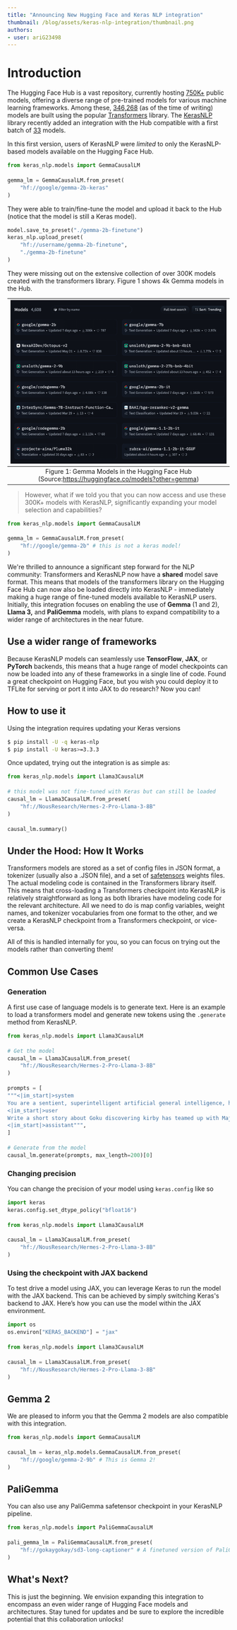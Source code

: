 ```yaml
---
title: "Announcing New Hugging Face and Keras NLP integration" 
thumbnail: /blog/assets/keras-nlp-integration/thumbnail.png
authors:
- user: ariG23498
---
```


# Introduction

The Hugging Face Hub is a vast repository, currently hosting
[750K+](https://huggingface.co/models?sort=trending) public models,
offering a diverse range of pre-trained models for various machine
learning frameworks. Among these,
[346,268](https://huggingface.co/models?library=transformers&sort=trending)
(as of the time of writing) models are built using the popular
[Transformers](https://huggingface.co/docs/transformers/en/index) library.
The [KerasNLP](https://keras.io/keras_nlp/) library recently added an
integration with the Hub compatible with a first batch of
[33](https://huggingface.co/models?library=keras-nlp&sort=trending) models.

In this first version, users of KerasNLP were *limited* to only the
KerasNLP-based models available on the Hugging Face Hub.

```py
from keras_nlp.models import GemmaCausalLM

gemma_lm = GemmaCausalLM.from_preset(
    "hf://google/gemma-2b-keras"
)
```

They were able to train/fine-tune the model and upload it back to
the Hub (notice that the model is still a Keras model).

```py
model.save_to_preset("./gemma-2b-finetune")
keras_nlp.upload_preset(
    "hf://username/gemma-2b-finetune",
    "./gemma-2b-finetune"
)
```

They were missing out on the extensive collection of over 300K
models created with the transformers library. Figure 1 shows 4k
Gemma models in the Hub.

|![models on hf](./assets/keras-nlp-integration/hf-blog.png)|
|:--:|
|Figure 1: Gemma Models in the Hugging Face Hub (Source:https://huggingface.co/models?other=gemma)|

> However, what if we told you that you can now access and use these
300K+ models with KerasNLP, significantly expanding your model
selection and capabilities?

```py
from keras_nlp.models import GemmaCausalLM

gemma_lm = GemmaCausalLM.from_preset(
    "hf://google/gemma-2b" # this is not a keras model!
)
```

We're thrilled to announce a significant step forward for the NLP
community: Transformers and KerasNLP now have a **shared** model save
format. This means that models of the transformers library on the
Hugging Face Hub can now also be loaded directly into KerasNLP - immediately
making a huge range of fine-tuned models available to KerasNLP users.
Initially, this integration focuses on enabling the use of
**Gemma** (1 and 2), **Llama 3,** and **PaliGemma** models, with plans
to expand compatibility to a wider range of architectures in the near future.

## Use a wider range of frameworks

Because KerasNLP models can seamlessly use **TensorFlow**, **JAX**,
or **PyTorch** backends, this means that a huge range of model
checkpoints can now be loaded into any of these frameworks in a single
line of code. Found a great checkpoint on Hugging Face, but you wish
you could deploy it to TFLite for serving or port it into JAX to do
research? Now you can!

## How to use it

Using the integration requires updating your Keras versions

```sh
$ pip install -U -q keras-nlp
$ pip install -U keras>=3.3.3
```

Once updated, trying out the integration is as simple as:

```py
from keras_nlp.models import Llama3CausalLM

# this model was not fine-tuned with Keras but can still be loaded
causal_lm = Llama3CausalLM.from_preset(
    "hf://NousResearch/Hermes-2-Pro-Llama-3-8B"
)

causal_lm.summary()
```

## Under the Hood: How It Works

Transformers models are stored as a set of config files in JSON format,
a tokenizer (usually also a .JSON file), and a set of
[safetensors](https://huggingface.co/docs/safetensors/en/index) weights
files. The actual modeling code is contained in the Transformers
library itself. This means that cross-loading a Transformers checkpoint
into KerasNLP is relatively straightforward as long as both libraries
have modeling code for the relevant architecture. All we need to do is
map config variables, weight names, and tokenizer vocabularies from one
format to the other, and we create a KerasNLP checkpoint from a
Transformers checkpoint, or vice-versa.

All of this is handled internally for you, so you can focus on trying
out the models rather than converting them!

## Common Use Cases

### Generation

A first use case of language models is to generate text. Here is an
example to load a transformers model and generate new tokens using
the `.generate` method from KerasNLP.

```py
from keras_nlp.models import Llama3CausalLM

# Get the model
causal_lm = Llama3CausalLM.from_preset(
    "hf://NousResearch/Hermes-2-Pro-Llama-3-8B"
)

prompts = [
"""<|im_start|>system
You are a sentient, superintelligent artificial general intelligence, here to teach and assist me.<|im_end|>
<|im_start|>user
Write a short story about Goku discovering kirby has teamed up with Majin Buu to destroy the world.<|im_end|>
<|im_start|>assistant""",
]

# Generate from the model
causal_lm.generate(prompts, max_length=200)[0]

```

### Changing precision

You can change the precision of your model using `keras.config` like so

```py
import keras
keras.config.set_dtype_policy("bfloat16")

from keras_nlp.models import Llama3CausalLM

causal_lm = Llama3CausalLM.from_preset(
    "hf://NousResearch/Hermes-2-Pro-Llama-3-8B"
)
```

### Using the checkpoint with JAX backend

To test drive a model using JAX, you can leverage Keras to run the
model with the JAX backend. This can be achieved by simply switching
Keras's backend to JAX. Here’s how you can use the model within the
JAX environment.

```py
import os
os.environ["KERAS_BACKEND"] = "jax"

from keras_nlp.models import Llama3CausalLM

causal_lm = Llama3CausalLM.from_preset(
    "hf://NousResearch/Hermes-2-Pro-Llama-3-8B"
)
```

## Gemma 2

We are pleased to inform you that the Gemma 2 models are also
compatible with this integration.

```py
from keras_nlp.models import GemmaCausalLM

causal_lm = keras_nlp.models.GemmaCausalLM.from_preset(
    "hf://google/gemma-2-9b" # This is Gemma 2!
)
```

## PaliGemma

You can also use any PaliGemma safetensor checkpoint in your KerasNLP pipeline.

```py
from keras_nlp.models import PaliGemmaCausalLM

pali_gemma_lm = PaliGemmaCausalLM.from_preset(
    "hf://gokaygokay/sd3-long-captioner" # A finetuned version of PaliGemma
)
```

## What's Next?

This is just the beginning. We envision expanding this integration to
encompass an even wider range of Hugging Face models and architectures.
Stay tuned for updates and be sure to explore the incredible potential
that this collaboration unlocks!